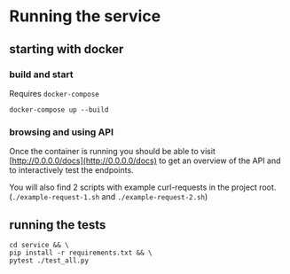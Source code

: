 # Running the service

## starting with docker

### build and start
Requires `docker-compose`

```
docker-compose up --build
```

### browsing and using API
Once the container is running you should be able to visit [http://0.0.0.0/docs](http://0.0.0.0/docs) to get an overview of the API and to interactively test the endpoints.

You will also find 2 scripts with example curl-requests in the project root. (`./example-request-1.sh` and `./example-request-2.sh`)

## running the tests
```
cd service && \
pip install -r requirements.txt && \
pytest ./test_all.py
```
